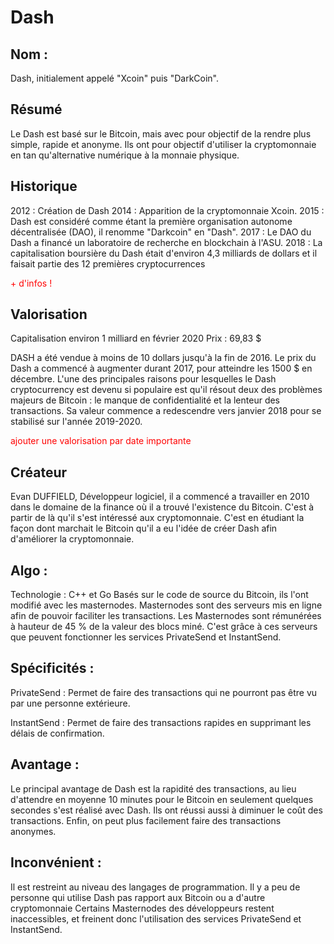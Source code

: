 # Dash

## Nom : 
Dash, initialement appelé "Xcoin" puis "DarkCoin".

## Résumé
Le Dash est basé sur le Bitcoin, mais avec pour objectif de la rendre plus simple, rapide et anonyme. Ils ont pour objectif d'utiliser la cryptomonnaie en tan qu'alternative numérique à la monnaie physique.

## Historique
2012 : Création de Dash
2014 : Apparition de la cryptomonnaie Xcoin.
2015 : Dash est considéré comme étant la première organisation autonome décentralisée (DAO), il renomme "Darkcoin" en "Dash".
2017 : Le DAO du Dash a financé un laboratoire de recherche en blockchain à l'ASU.
2018 : La capitalisation boursière du Dash était d'environ 4,3 milliards de dollars et il faisait partie des 12 premières cryptocurrences

<p style="color: red">+ d'infos !</p>

## Valorisation
Capitalisation environ 1 milliard en février 2020
Prix : 69,83 $

DASH a été vendue à moins de 10 dollars jusqu'à la fin de 2016.
Le prix du Dash a commencé à augmenter durant 2017, pour atteindre les 1500 $ en décembre. L'une des principales raisons pour lesquelles le Dash cryptocurrency est devenu si populaire est qu'il résout deux des problèmes majeurs de Bitcoin : le manque de confidentialité et la lenteur des transactions.
Sa valeur commence a redescendre vers janvier 2018 pour se stabilisé sur l'année 2019-2020.

<p style="color: red">ajouter une valorisation par date importante</p>

## Créateur
Evan DUFFIELD, Développeur logiciel, il a commencé a travailler en 2010 dans le domaine de la finance où il a trouvé l'existence du Bitcoin. C'est à partir de là qu'il s'est intéressé aux cryptomonnaie. C'est en étudiant la façon dont marchait le Bitcoin qu'il a eu l'idée de créer Dash afin d'améliorer la cryptomonnaie. 

## Algo : 
Technologie : C++ et Go
Basés sur le code de source du Bitcoin, ils l'ont modifié avec les masternodes.
Masternodes sont des serveurs mis en ligne afin de pouvoir faciliter les transactions. Les Masternodes sont rémunérées à hauteur de 45 % de la valeur des blocs miné.
C'est grâce à ces serveurs que peuvent fonctionner les services PrivateSend et InstantSend.


## Spécificités : 
PrivateSend : Permet de faire des transactions qui ne pourront pas être vu par une personne extérieure.

InstantSend : Permet de faire des transactions rapides en supprimant les délais de confirmation.

## Avantage :
Le principal avantage de Dash est la rapidité des transactions, au lieu d'attendre en moyenne 10 minutes pour le Bitcoin en seulement quelques secondes s'est réalisé avec Dash.
Ils ont réussi aussi à diminuer le coût des transactions.
Enfin, on peut plus facilement faire des transactions anonymes. 

## Inconvénient :
Il est restreint au niveau des langages de programmation.
Il y a peu de personne qui utilise Dash pas rapport aux Bitcoin ou a d'autre cryptomonnaie
Certains Masternodes des développeurs restent inaccessibles, et freinent donc l'utilisation des services PrivateSend et InstantSend.
